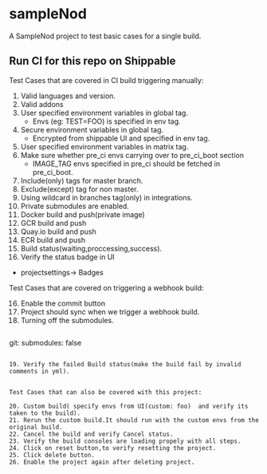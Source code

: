 # sampleNod
A SampleNod project to test basic cases for a single build.

## Run CI for this repo on Shippable

Test Cases that are covered in CI build triggering manually:


1. Valid languages and version.
2. Valid addons
3. User specified environment variables in global tag.
   - Envs (eg: TEST=FOO) is specified in env tag.
4. Secure environment variables in global tag.
   - Encrypted from shippable UI and specified in env tag.
5. User specified environment variables in matrix tag.
6. Make sure whether pre_ci envs carrying over to pre_ci_boot section
   - IMAGE_TAG envs specified in pre_ci should be fetched in pre_ci_boot.
7. Include(only) tags for master branch.
8. Exclude(except) tag for non master.
9. Using wildcard in branches tag(only) in integrations.
10. Private submodules are enabled.
11. Docker build and push(private image)
12. GCR build and push
13. Quay.io build and push
13. ECR build and push
14. Build status(waiting,proccessing,success).
15. Verify the status badge in UI

  - projectsettings-> Badges

Test Cases that are covered on triggering a webhook build:

16. Enable the commit button
17. Project should sync when we trigger a webhook build.
18. Turning off the submodules.
    ```
git:
     submodules: false
``` 
     
19. Verify the failed Build status(make the build fail by invalid comments in yml).


Test Cases that can also be covered with this project:

20. Custom build( specify envs from UI(custom: foo)  and verify its taken to the build).
21. Rerun the custom build.It should run with the custom envs from the original build.
22. Cancel the build and verify Cancel status.
23. Verify the build consoles are loading propely with all steps.
24. Click on reset button,to verify resetting the project.
25. Click delete button.
26. Enable the project again after deleting project.


